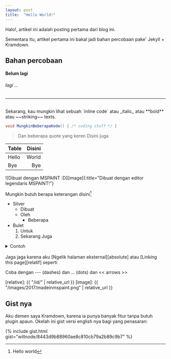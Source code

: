 ```yaml
---
layout: post
title:  "Hello World!"
---
```


Halo!, artikel ini adalah posting pertama dari blog ini.

Sementara itu, artikel pertama ini  bakal jadi bahan percobaan pake' Jekyll + Kramdown.

<!-- Ini adalah HTML comment, tapi juga bisa kok -->
<!-- Lihat http://wellosoft.net/blog/en/2017/hello-world.html untuk preview -->

## Bahan percobaan
#### Belum lagi
###### lagi ...

***
<br>
Sekarang, kau  mungkin lihat sebuah `inline code` atau _italic_ atau **bold** atau ~~striking~~ texts.

```cs
void MungkinBeberapaKode() { /* coding stuff */ }
```

> Dan beberapa quote yang keren
> Disini juga

| Table | Disini |
|:--|--:|
|Hello|World|
|Bye|Bye|

![Dibuat dengan MSPAINT :D][image]{:title="Dibuat dengan editor legendaris MSPAINT!"}

Mungkin butuh berapa keterangan disini[^1]

* Silver
  + Dibuat
  + Oleh
    - Beberapa
* Bulet
  1. Untuk
  2. Sekarang
     Juga

<details><summary>Contoh</summary>
<code>dari sebuah spoiler</code></details>
<br>
Jaga jaga karena aku [Ngelik halaman eksternal][absolute] atau [Linking this page][relatif] seperti <http://github.com>

Coba dengan --- (dashes) dan ... (dots) dan << arrows >>

[absolute]: https://github.com/
[relative]: {{ "/id/" | relative_url }}
[image]: {{ "/images/2017/madeinmspaint.png" | relative_url }}
[^1]: Hello world

## Gist nya

Aku demen saya Kramdown, karena ia punya banyak fitur tanpa butuh plugin apaun. Okelah ini gist versi english nya bagi yang penasaran:

{% include gist.html gist="willnode/8443d9b88960ae8c810cb79a2b89c9b7" %}